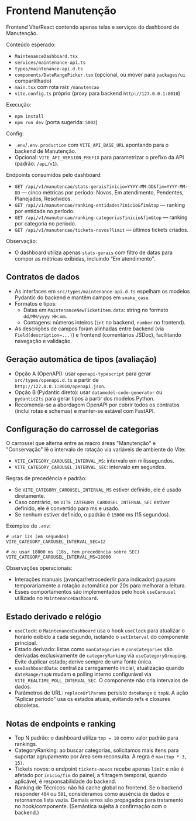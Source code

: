 # Frontend Manutenção

Frontend Vite/React contendo apenas telas e serviços do dashboard de Manutenção.

Conteúdo esperado:
- `MaintenanceDashboard.tsx`
- `services/maintenance-api.ts`
- `types/maintenance-api.d.ts`
- `components/DateRangePicker.tsx` (opcional, ou mover para `packages/ui` compartilhado)
- `main.tsx` com rota raiz `/manutencao`
- `vite.config.ts` próprio (proxy para backend `http://127.0.0.1:8010`)

Execução:
- `npm install`
- `npm run dev` (porta sugerida: `5002`)

Config:
- `.env`/`.env.production` com `VITE_API_BASE_URL` apontando para o backend de Manutenção.
- Opcional: `VITE_API_VERSION_PREFIX` para parametrizar o prefixo da API (padrão: `/api/v1`).

Endpoints consumidos pelo dashboard:
- `GET /api/v1/manutencao/stats-gerais?inicio=YYYY-MM-DD&fim=YYYY-MM-DD` — cinco métricas por período: Novos, Em atendimento, Pendentes, Planejados, Resolvidos.
- `GET /api/v1/manutencao/ranking-entidades?inicio&fim&top` — ranking por entidade no período.
- `GET /api/v1/manutencao/ranking-categorias?inicio&fim&top` — ranking por categoria no período.
- `GET /api/v1/manutencao/tickets-novos?limit` — últimos tickets criados.

Observação:
 - O dashboard utiliza apenas `stats-gerais` com filtro de datas para compor as métricas exibidas, incluindo “Em atendimento”.

## Contratos de dados

- As interfaces em `src/types/maintenance-api.d.ts` espelham os modelos Pydantic do backend e mantêm campos em `snake_case`.
- Formatos e tipos:
  - Datas em `MaintenanceNewTicketItem.data`: string no formato `dd/MM/yyyy HH:mm`.
  - Contagens: números inteiros (`int` no backend, `number` no frontend).
- As descrições de campos foram alinhadas entre backend (via `Field(description=...)`) e frontend (comentários JSDoc), facilitando navegação e validação.

## Geração automática de tipos (avaliação)

- Opção A (OpenAPI): usar `openapi-typescript` para gerar `src/types/openapi.d.ts` a partir de `http://127.0.0.1:8010/openapi.json`.
- Opção B (Pydantic direto): usar `datamodel-code-generator` ou `pydantic2ts` para gerar tipos a partir dos modelos Python.
- Recomenda-se a abordagem OpenAPI por cobrir todos os contratos (inclui rotas e schemas) e manter-se estável com FastAPI.

## Configuração do carrossel de categorias

O carrossel que alterna entre as macro áreas "Manutenção" e "Conservação" lê o intervalo de rotação via variáveis de ambiente do Vite:

- `VITE_CATEGORY_CAROUSEL_INTERVAL_MS`: intervalo em milissegundos.
- `VITE_CATEGORY_CAROUSEL_INTERVAL_SEC`: intervalo em segundos.

Regras de precedência e padrão:
- Se `VITE_CATEGORY_CAROUSEL_INTERVAL_MS` estiver definido, ele é usado diretamente.
- Caso contrário, se `VITE_CATEGORY_CAROUSEL_INTERVAL_SEC` estiver definido, ele é convertido para ms e usado.
- Se nenhum estiver definido, o padrão é `15000` ms (15 segundos).

Exemplos de `.env`:
```
# usar 12s (em segundos)
VITE_CATEGORY_CAROUSEL_INTERVAL_SEC=12

# ou usar 18000 ms (18s, tem precedência sobre SEC)
VITE_CATEGORY_CAROUSEL_INTERVAL_MS=18000
```

Observações operacionais:
- Interações manuais (avançar/retroceder/ir para indicador) pausam temporariamente a rotação automática por 20s para melhorar a leitura.
- Esses comportamentos são implementados pelo hook `useCarousel` utilizado no `MaintenanceDashboard`.

## Estado derivado e relógio

- `useClock`: o `MaintenanceDashboard` usa o hook `useClock` para atualizar o horário exibido a cada segundo, isolando o `setInterval` do componente principal.
- Estado derivado: listas como `manCategories` e `consCategories` são derivadas exclusivamente de `categoryRanking` via `useCategoryGrouping`. Evite duplicar estado; derive sempre de uma fonte única.
- `useDashboardData`: centraliza carregamento inicial, atualização quando `dateRange/topN` mudam e polling interno configurável via `VITE_REALTIME_POLL_INTERVAL_SEC`. O componente não cria intervalos de dados.
- Parâmetros de URL: `replaceUrlParams` persiste `dateRange` e `topN`. A ação “Aplicar período” usa os estados atuais, evitando refs e closures obsoletas.

## Notas de endpoints e ranking

- Top N padrão: o dashboard utiliza `top = 10` como valor padrão para rankings.
- CategoryRanking: ao buscar categorias, solicitamos mais itens para suportar agrupamento por área sem reconsulta. A regra é `max(top * 3, 15)`.
- Tickets novos: o endpoint `tickets-novos` recebe apenas `limit` e não é afetado por `inicio/fim` do painel; a filtragem temporal, quando aplicável, é responsabilidade do backend.
- Ranking de Técnicos: não há cache global no frontend. Se o backend responder `404` ou `501`, consideramos como ausência de dados e retornamos lista vazia. Demais erros são propagados para tratamento no hook/componente. (Semântica sujeita à confirmação com o backend.)